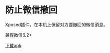 # 防止微信撤回
Xposed插件，在本机上保留对方要撤回的微信消息。

兼容微信6.2+

[下载apk](https://github.com/bin456789/NoWechatRevoke/blob/master/apk-output/NoWechatRevoke.apk?raw=true)
